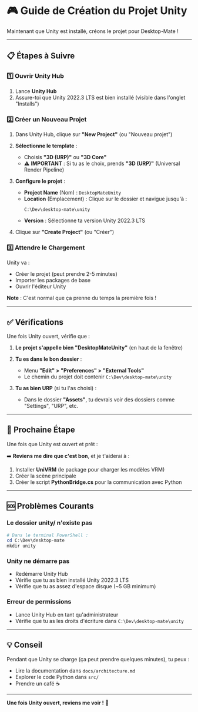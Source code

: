 # 🎮 Guide de Création du Projet Unity

Maintenant que Unity est installé, créons le projet pour Desktop-Mate !

---

## 📋 Étapes à Suivre

### 1️⃣ Ouvrir Unity Hub

1. Lance **Unity Hub**
2. Assure-toi que Unity 2022.3 LTS est bien installé (visible dans l'onglet "Installs")

### 2️⃣ Créer un Nouveau Projet

1. Dans Unity Hub, clique sur **"New Project"** (ou "Nouveau projet")

2. **Sélectionne le template** :
   - Choisis **"3D (URP)"** ou **"3D Core"**
   - ⚠️ **IMPORTANT** : Si tu as le choix, prends **"3D (URP)"** (Universal Render Pipeline)

3. **Configure le projet** :
   - **Project Name** (Nom) : `DesktopMateUnity`
   - **Location** (Emplacement) : Clique sur le dossier et navigue jusqu'à :
     ```
     C:\Dev\desktop-mate\unity
     ```
   - **Version** : Sélectionne ta version Unity 2022.3 LTS

4. Clique sur **"Create Project"** (ou "Créer")

### 3️⃣ Attendre le Chargement

Unity va :
- Créer le projet (peut prendre 2-5 minutes)
- Importer les packages de base
- Ouvrir l'éditeur Unity

**Note** : C'est normal que ça prenne du temps la première fois !

---

## ✅ Vérifications

Une fois Unity ouvert, vérifie que :

1. **Le projet s'appelle bien "DesktopMateUnity"** (en haut de la fenêtre)

2. **Tu es dans le bon dossier** :
   - Menu **"Edit" > "Preferences" > "External Tools"**
   - Le chemin du projet doit contenir `C:\Dev\desktop-mate\unity`

3. **Tu as bien URP** (si tu l'as choisi) :
   - Dans le dossier **"Assets"**, tu devrais voir des dossiers comme "Settings", "URP", etc.

---

## 🎯 Prochaine Étape

Une fois que Unity est ouvert et prêt :

➡️ **Reviens me dire que c'est bon**, et je t'aiderai à :
1. Installer **UniVRM** (le package pour charger les modèles VRM)
2. Créer la scène principale
3. Créer le script **PythonBridge.cs** pour la communication avec Python

---

## 🆘 Problèmes Courants

### Le dossier unity/ n'existe pas
```powershell
# Dans le terminal PowerShell :
cd C:\Dev\desktop-mate
mkdir unity
```

### Unity ne démarre pas
- Redémarre Unity Hub
- Vérifie que tu as bien installé Unity 2022.3 LTS
- Vérifie que tu as assez d'espace disque (~5 GB minimum)

### Erreur de permissions
- Lance Unity Hub en tant qu'administrateur
- Vérifie que tu as les droits d'écriture dans `C:\Dev\desktop-mate\unity`

---

## 💡 Conseil

Pendant que Unity se charge (ça peut prendre quelques minutes), tu peux :
- Lire la documentation dans `docs/architecture.md`
- Explorer le code Python dans `src/`
- Prendre un café ☕

---

**Une fois Unity ouvert, reviens me voir !** 🚀
